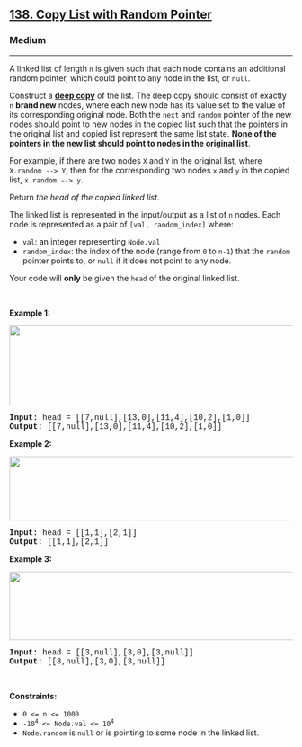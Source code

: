 <h2><a href="https://leetcode.com/problems/copy-list-with-random-pointer/">138. Copy List with Random Pointer</a></h2><h3>Medium</h3><hr><div><p>A linked list of length <code style="font-family: monospace, Bangla1035, sans-serif;">n</code> is given such that each node contains an additional random pointer, which could point to any node in the list, or <code style="font-family: monospace, Bangla1035, sans-serif;">null</code>.</p>

<p>Construct a <a href="https://en.wikipedia.org/wiki/Object_copying#Deep_copy" target="_blank"><strong>deep copy</strong></a> of the list. The deep copy should consist of exactly <code style="font-family: monospace, Bangla1035, sans-serif;">n</code> <strong>brand new</strong> nodes, where each new node has its value set to the value of its corresponding original node. Both the <code style="font-family: monospace, Bangla1035, sans-serif;">next</code> and <code style="font-family: monospace, Bangla1035, sans-serif;">random</code> pointer of the new nodes should point to new nodes in the copied list such that the pointers in the original list and copied list represent the same list state. <strong>None of the pointers in the new list should point to nodes in the original list</strong>.</p>

<p>For example, if there are two nodes <code style="font-family: monospace, Bangla1035, sans-serif;">X</code> and <code style="font-family: monospace, Bangla1035, sans-serif;">Y</code> in the original list, where <code style="font-family: monospace, Bangla1035, sans-serif;">X.random --&gt; Y</code>, then for the corresponding two nodes <code style="font-family: monospace, Bangla1035, sans-serif;">x</code> and <code style="font-family: monospace, Bangla1035, sans-serif;">y</code> in the copied list, <code style="font-family: monospace, Bangla1035, sans-serif;">x.random --&gt; y</code>.</p>

<p>Return <em>the head of the copied linked list</em>.</p>

<p>The linked list is represented in the input/output as a list of <code style="font-family: monospace, Bangla1035, sans-serif;">n</code> nodes. Each node is represented as a pair of <code style="font-family: monospace, Bangla1035, sans-serif;">[val, random_index]</code> where:</p>

<ul>
	<li><code style="font-family: monospace, Bangla1035, sans-serif;">val</code>: an integer representing <code style="font-family: monospace, Bangla1035, sans-serif;">Node.val</code></li>
	<li><code style="font-family: monospace, Bangla1035, sans-serif;">random_index</code>: the index of the node (range from <code style="font-family: monospace, Bangla1035, sans-serif;">0</code> to <code style="font-family: monospace, Bangla1035, sans-serif;">n-1</code>) that the <code style="font-family: monospace, Bangla1035, sans-serif;">random</code> pointer points to, or <code style="font-family: monospace, Bangla1035, sans-serif;">null</code> if it does not point to any node.</li>
</ul>

<p>Your code will <strong>only</strong> be given the <code style="font-family: monospace, Bangla1035, sans-serif;">head</code> of the original linked list.</p>

<p>&nbsp;</p>
<p><strong>Example 1:</strong></p>
<img alt="" src="https://assets.leetcode.com/uploads/2019/12/18/e1.png" style="width: 700px; height: 142px;">
<pre style="font-family: SFMono-Regular, Consolas, &quot;Liberation Mono&quot;, Menlo, Courier, monospace, Bangla1035, sans-serif;"><strong>Input:</strong> head = [[7,null],[13,0],[11,4],[10,2],[1,0]]
<strong>Output:</strong> [[7,null],[13,0],[11,4],[10,2],[1,0]]
</pre>

<p><strong>Example 2:</strong></p>
<img alt="" src="https://assets.leetcode.com/uploads/2019/12/18/e2.png" style="width: 700px; height: 114px;">
<pre style="font-family: SFMono-Regular, Consolas, &quot;Liberation Mono&quot;, Menlo, Courier, monospace, Bangla1035, sans-serif;"><strong>Input:</strong> head = [[1,1],[2,1]]
<strong>Output:</strong> [[1,1],[2,1]]
</pre>

<p><strong>Example 3:</strong></p>

<p><strong><img alt="" src="https://assets.leetcode.com/uploads/2019/12/18/e3.png" style="width: 700px; height: 122px;"></strong></p>

<pre style="font-family: SFMono-Regular, Consolas, &quot;Liberation Mono&quot;, Menlo, Courier, monospace, Bangla1035, sans-serif;"><strong>Input:</strong> head = [[3,null],[3,0],[3,null]]
<strong>Output:</strong> [[3,null],[3,0],[3,null]]
</pre>

<p>&nbsp;</p>
<p><strong>Constraints:</strong></p>

<ul>
	<li><code style="font-family: monospace, Bangla1035, sans-serif;">0 &lt;= n &lt;= 1000</code></li>
	<li><code style="font-family: monospace, Bangla1035, sans-serif;">-10<sup>4</sup> &lt;= Node.val &lt;= 10<sup>4</sup></code></li>
	<li><code style="font-family: monospace, Bangla1035, sans-serif;">Node.random</code> is <code style="font-family: monospace, Bangla1035, sans-serif;">null</code> or is pointing to some node in the linked list.</li>
</ul>
</div>